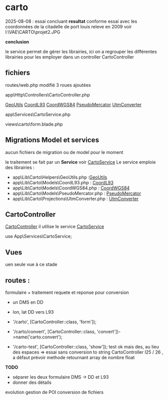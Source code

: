 # carto


2025-08-08 : essai concluant
**resultat** 
conforme essai avec les coordonnées de la citadelle de port louis releve en 2009
voir I:\VAE\CARTO\projet2.JPG

**conclusion** 

le service permet de gérer les librairies, ici on a regrouper les différentes librairies pour les employer dans un controller
CartoController


## fichiers

routes/web.php modifié 3 roues ajoutées

app\Http\Controllers\CartoController.php

[GeoUtils](../srcLaravel/app/Lib/Carto/Helpers/GeoUtils.php)
[CoordL93](../srcLaravel/CARTO/app/Lib/Carto/Models/CoordL93.php)
[CoordWGS84](../srcLaravel/CARTO/app/Lib/Carto/Projections/UtmConverter.php)
[PseudoMercator](../srcLaravel/CARTO/app/Lib/Carto/Models/PseudoMercator.php)
[UtmConverter](../srcLaravel/CARTO/app/Lib/Carto/Projections/UtmConverter.php)

app\Services\CartoService.php

views\carto\form.blade.php


## Migrations Model et services
aucun fichiers de migration ou de model pour le moment

le traitement se fait par un **Service** voir [CartoService](../srcLaravel/app/Services/CartoService.php)
Le service emploie des librairies :
- app\Lib\Carto\Helpers\GeoUtils.php :[GeoUtils](../srcLaravel/app/Lib/Carto/Helpers/GeoUtils.php)
- app\Lib\Carto\Models\CoordL93.php : [CoordL93](../srcLaravel/app/Lib/Carto/Models/CoordL93.php)
- app\Lib\Carto\Models\CoordWGS84.php : [CoordWGS84](../srcLaravel/app/Lib/Carto/Models/CoordWGS84.php)
- app\Lib\Carto\Models\PseudoMercator.php : [PseudoMercator](../srcLaravel/app/Lib/Carto/Models/PseudoMercator.php)
- app\Lib\Carto\Projections\UtmConverter.php : [UtmConverter](../srcLaravel/app/Lib/Carto/Projections/UtmConverter.php)

## CartoController

[CartoController](../srcLaravel/app/Http/Controllers/CartoController.php)
il utilise le service [CartoService](../srcLaravel/app/Services/CartoService.php)

use App\Services\CartoService;




## Vues
uen seule vue à ce stade



## routes :
formulaire + traitement requete et reponse pour conversion
- un DMS en DD
- lon, lat DD vers L93

- '/carto', [CartoController::class, 'form']);
- '/carto/convert', [CartoController::class, 'convert'])->name('carto.convert');
- '/carto-test', [CartoController::class, 'show']);
  test ok mais des, au lieu des espaces => essai sans conversion to string CartoController l25 / 26 , a défaut prévoir methode retournant array de nombre float


**TODO**
- séparer les deux formulaire DMS -> DD et L93
- donner des détails





evolution gestion de POI
conversion de fichiers
